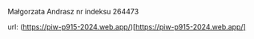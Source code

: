 Małgorzata Andrasz nr indeksu 264473

url: (https://piw-p915-2024.web.app/)[https://piw-p915-2024.web.app/]